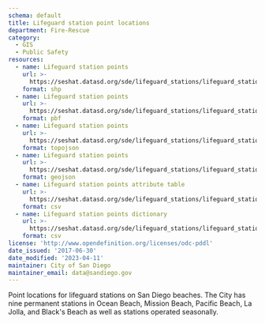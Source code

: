 ```yaml
---
schema: default
title: Lifeguard station point locations
department: Fire-Rescue
category:
  - GIS
  - Public Safety
resources:
  - name: Lifeguard station points
    url: >-
      https://seshat.datasd.org/sde/lifeguard_stations/lifeguard_stations_datasd.zip
    format: shp
  - name: Lifeguard station points
    url: >-
      https://seshat.datasd.org/sde/lifeguard_stations/lifeguard_stations_datasd.pbf
    format: pbf
  - name: Lifeguard station points
    url: >-
      https://seshat.datasd.org/sde/lifeguard_stations/lifeguard_stations_datasd.topo.json
    format: topojson
  - name: Lifeguard station points
    url: >-
      https://seshat.datasd.org/sde/lifeguard_stations/lifeguard_stations_datasd.geojson
    format: geojson
  - name: Lifeguard station points attribute table
    url: >-
      https://seshat.datasd.org/sde/lifeguard_stations/lifeguard_stations_datasd.csv
    format: csv
  - name: Lifeguard station points dictionary
    url: >-
      https://seshat.datasd.org/sde/lifeguard_stations/lifeguard_stations_dictionary_datasd.csv
    format: csv
license: 'http://www.opendefinition.org/licenses/odc-pddl'
date_issued: '2017-06-30'
date_modified: '2023-04-11'
maintainer: City of San Diego
maintainer_email: data@sandiego.gov
---
```

Point locations for lifeguard stations on San Diego beaches. The City has nine permanent stations in Ocean Beach, Mission Beach, Pacific Beach, La Jolla, and Black's Beach as well as stations operated seasonally.
<!--more-->

